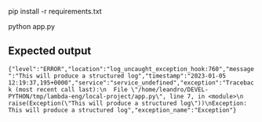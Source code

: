 pip install -r requirements.txt

python app.py


## Expected output
```{"level":"ERROR","location":"log_uncaught_exception_hook:760","message":"This will produce a structured log","timestamp":"2023-01-05 12:19:37,195+0000","service":"service_undefined","exception":"Traceback (most recent call last):\n  File \"/home/leandro/DEVEL-PYTHON/tmp/lambda-eng/local-project/app.py\", line 7, in <module>\n    raise(Exception(\"This will produce a structured log\"))\nException: This will produce a structured log","exception_name":"Exception"}```
